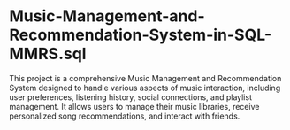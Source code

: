 # Music-Management-and-Recommendation-System-in-SQL-MMRS.sql
This project is a comprehensive Music Management and Recommendation System designed to handle various aspects of music interaction, including user preferences, listening history, social connections, and playlist management. It allows users to manage their music libraries, receive personalized song recommendations, and interact with friends.
